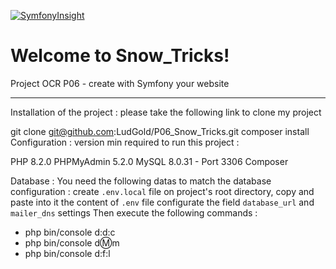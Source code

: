 [![SymfonyInsight](https://insight.symfony.com/projects/4f4d95af-f6ea-4bc3-80ea-5735415bd761/small.svg)](https://insight.symfony.com/projects/4f4d95af-f6ea-4bc3-80ea-5735415bd761)


# Welcome to Snow_Tricks!

Project OCR P06 - create with Symfony your website

--- 

Installation of the project :
please take the following link to clone my project

git clone git@github.com:LudGold/P06_Snow_Tricks.git
composer install
Configuration :
version min required to run this project :

PHP 8.2.0
PHPMyAdmin 5.2.0
MySQL 8.0.31 - Port 3306
Composer

Database :
You need the following datas to match the database configuration :
create ``.env.local`` file on project's root directory, copy and paste into it the content of ``.env`` file
configurate the field ``database_url`` and ``mailer_dns`` settings
Then execute the following commands :
* php bin/console d:d:c 
* php bin/console d:m:m
* php bin/console d:f:l
 



